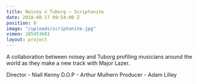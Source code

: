 ```yaml
---
title: Noisey x Tuborg — Scriptonite
date: 2018-08-17 09:54:00 Z
position: 8
image: "/uploads/scriptonite.jpg"
vimeo: 285453681
layout: project
---
```


A collaboration between noisey and Tuborg profiling musicians around the world as they make a new track with Major Lazer.

Director - Niall Kenny
D.O.P - Arthur Mulhern
Producer - Adam Lilley